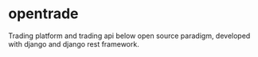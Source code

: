 # opentrade
Trading platform and trading api below open source paradigm, developed with django and django rest framework.
